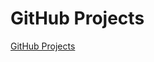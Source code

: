 # GitHub Projects

[GitHub Projects](https://docs.github.com/en/issues/planning-and-tracking-with-projects/learning-about-projects/about-projects)

